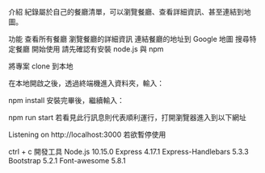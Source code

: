 介紹
紀錄屬於自己的餐廳清單，可以瀏覽餐廳、查看詳細資訊、甚至連結到地圖。

功能
查看所有餐廳
瀏覽餐廳的詳細資訊
連結餐廳的地址到 Google 地圖
搜尋特定餐廳
開始使用
請先確認有安裝 node.js 與 npm

將專案 clone 到本地

在本地開啟之後，透過終端機進入資料夾，輸入：

npm install
安裝完畢後，繼續輸入：

npm run start
若看見此行訊息則代表順利運行，打開瀏覽器進入到以下網址

Listening on http://localhost:3000
若欲暫停使用

ctrl + c
開發工具
Node.js 10.15.0
Express 4.17.1
Express-Handlebars 5.3.3
Bootstrap 5.2.1
Font-awesome 5.8.1
